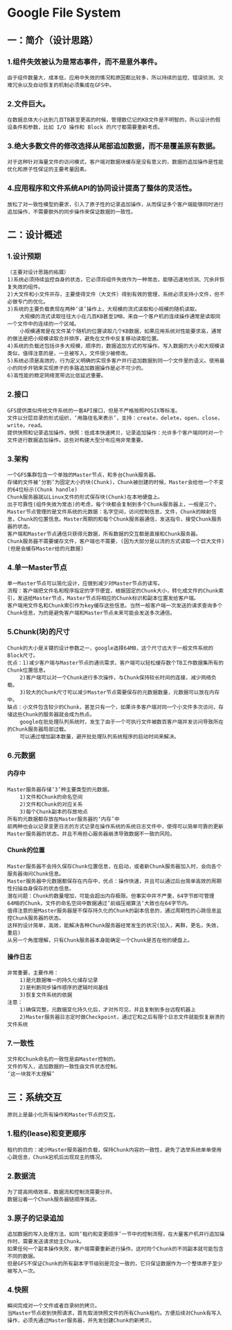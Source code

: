 Google File System
=====

## 一：简介（设计思路）
### 1.组件失效被认为是常态事件，而不是意外事件。  
    由于组件数量大，成本低，应用中失效的情况和原因都比较多，所以持续的监控、错误侦测、灾难冗余以及自动恢复的机制必须集成在GFS中。  
### 2.文件巨大。  
    在数据总体大小达到几百TB甚至更高的时候，管理数亿记的KB文件是不明智的，所以设计的假设条件和参数，比如 I/O 操作和 Block 的尺寸都需要重新考虑。  
### 3.绝大多数文件的修改选择从尾部追加数据，而不是覆盖原有数据。  
    对于这种针对海量文件的访问模式，客户端对数据块缓存是没有意义的，数据的追加操作是性能优化和原子性保证的主要考量因素。  
### 4.应用程序和文件系统API的协同设计提高了整体的灵活性。  
    放松了对一致性模型的要求，引入了原子性的记录追加操作，从而保证多个客户端能够同时进行追加操作，不需要额外的同步操作来保证数据的一致性。  

## 二：设计概述
### 1.设计预期
    （主要对设计思路的拓展） 
    1)系统必须持续监控自身的状态，它必须将组件失效作为一种常态，能够迅速地侦测、冗余并恢复失效的组件。  
    2)大文件和小文件并存，主要使得文件（大文件）得到有效的管理，系统必须支持小文件，但不必做专门的优化。  
    3)系统的主要负载表现在两种‘读’操作上，大规模的流式读取和小规模的随机读取。  
        大规模的流式读取往往大小在几百KB甚至1MB，来自一个客户机的连续操作通常是读取同一个文件中的连续的一个区域。  
        小规模通常是在文件某个随机的位置读取几个KB数据，如果应用系统对性能要求高，通常的做法是把小规模读取合并排序，避免在文件中反复移动读取位置。  
    4)系统的负载还包括许多大规模，顺序的，数据追加方式的写操作。写入数据的大小和大规模读类似，值得注意的是，一旦被写入，文件很少被修改。  
    5)系统必须是高效的，行为定义明确的实现多客户并行追加数据到同一个文件里的语义。使用最小的同步开销来实现原子的多路追加数据操作是必不可少的。  
    6)高性能的稳定网络宽带远比低延迟重要。  
### 2.接口
    GFS提供类似传统文件系统的一套API接口，但是不严格按照POSIX等标准。  
    文件以分层目录的形式组织，‘用路径名来表示’，支持：create，delete，open，close，write，read。  
    提供快照和记录追加操作，快照：低成本快速拷贝，记录追加操作：允许多个客户端同时对一个文件进行数据追加操作。这些对构建大型分布应用非常重要。  
### 3.架构
    一个GFS集群包含一个单独的Master节点，和多台Chunk服务器。  
    存储的文件被‘分割’为固定大小的块(Chunk)，Chunk被创建的时候，Master会给他一个不变的64位标示(Chunk handle)  
    Chunk服务器就以Linux文件的形式保存块(Chunk)在本地硬盘上。  
    出于可靠性(组件失效为常态)的考虑，每个块都会复制到多个Chunk服务器上，一般是三个。  
    Master节点管理的是文件系统的元数据：名字空间，访问控制信息，文件，Chunk的映射信息，Chunk的位置信息。Master周期的和每个Chunk服务器通信，发送指令，接受Chunk服务器的状态。  
    客户端和Master节点通信只获得元数据，所有数据的交互都是直接和Chunk服务器。  
    Chunk服务器不需要缓存文件，客户端也不需要，(因为大部分是以流的方式读取一个巨大文件)(但是会缓存Master给的元数据)  
### 4.单一Master节点
    单一Master节点可以简化设计，应做到减少对Master节点的读写。  
    流程：客户端把文件名和程序指定的字节便宜，根据固定的Chunk大小，转化成文件的Chunk索引，发送给Master节点，Master节点将相应的Chunk标识和副本位置发给客户端。  
    客户端用文件名和Chunk索引作为key缓存这些信息。当然一般客户端一次发送的请求查询多个Chunk信息，为的是避免客户端和Master节点未来可能会发送多次通信。  
### 5.Chunk(块)的尺寸
    Chunk的大小是关键的设计参数之一，google选择64MB，这个尺寸远大于一般文件系统的Block尺寸。  
    优点：1)减少客户端与Master节点的通讯需求，客户端可以轻松缓存数个TB工作数据集所有的Chunk位置信息。  
        2)客户端可以对一个Chunk进行多次操作，与Chunk保持较长时间的连接，减少网络负载。  
        3)较大的Chunk尺寸可以减少Master节点需要保存的元数据数量，元数据可以放在内存中。  
    缺点：小文件包含较少的Chunk，甚至只有一个，如果许多客户端对同一个小文件多次访问，存储这些Chunk的服务器就会成为热点。  
        google在批处理队列系统时，发生了由于一个可执行文件被数百客户端并发访问导致所在的Chunk服务器局部过载。  
        可以通过增加副本数量，避开批处理队列系统程序的启动时间来解决。  
### 6.元数据
#### 内存中
    Master服务器存储‘3’种主要类型的元数据。  
        1)文件和Chunk的命名空间  
        2)文件和Chunk的对应关系  
        3)每个Chunk副本的存放地点  
    所有的元数据都存放在Master服务器的‘内存’中  
    前两种也会以记录变更日志的方式记录在操作系统的系统日志文件中，使得可以简单可靠的更新Master服务器的状态，并且不用担心服务器崩溃导致数据不一致的风险。  
#### Chunk的位置
    Master服务器不会持久保存Chunk位置信息，在启动，或者新Chunk服务器加入时，会向各个服务器询问Chunk信息。  
    Master服务器中元数据都保存在内存中，优点：操作快速，并且可以通过后台简单高效的周期性扫描自身保存的状态信息。  
    潜在问题：Chunk的数量增加，可能会超出内存极限。但事实中并不严重，64字节即可管理64MB的Chunk，文件的命名空间中数据通过’前缀压缩算法‘大致也在64字节内。  
    值得注意的是Master服务器是不保存持久化的Chunk的副本信息的，通过周期性的心跳信息监控Chunk服务器的状态。  
    这样的设计简单，高效，能解决各种Chunk服务器经常发生的状况(加入，离群，更名，失效，重启)  
    从另一个角度理解，只有Chunk服务器本身能确定一个Chunk是否在他的硬盘上。  
#### 操作日志
    非常重要，主要作用：  
        1)是元数据唯一的持久化储存记录  
        2)是判断同步操作顺序的逻辑时间基线  
        3)恢复文件系统的依据  
    注意：  
        1)确保完整，元数据变化持久化后，才对外可见，并且复制到多台远程机器上  
        2)Master服务器日志定时做Checkpoint，通过它和之后有限个日志文件就能恢复崩溃的文件系统   
### 7.一致性
    文件和Chunk命名的一致性是由Master控制的。  
    文件的写入，追加数据的一致性由文件状态控制。  
    ‘这一块我不太理解’  

## 三：系统交互
    原则上是最小化所有操作和Master节点的交互。  
### 1.租约(lease)和变更顺序
    租约的目的：减少Master服务器的负载，保持Chunk内容的一致性，避免了选举系统单单使用心跳信息，Chunk宕机后出现双主的情况。  
### 2.数据流
    为了提高网络效率，数据流和控制流需要分开。  
    数据沿着一个Chunk服务器链顺序推送。
### 3.原子的记录追加
    追加数据的写入处理方法，如同‘租约和变更顺序’一节中的控制流程，在大量客户机并行追加操作时，需要发送请求给主Chunk。  
    如果任何一个副本操作失败，客户端需要重新进行操作。这时同个Chunk的不同副本就可能包含不同的数据。  
    但是GFS不保证Chunk的所有副本字节级别是完全一致的，它只保证数据作为一个整体原子至少被写入一次。  
### 4.快照
    瞬间完成对一个文件或者目录树的拷贝。  
    当Master节点收到快照请求，首先取消快照文件的所有Chunk租约。方便后续对Chunk有写入操作，必须先通过Master服务器，并先发创建Chunk的新拷贝。  
    